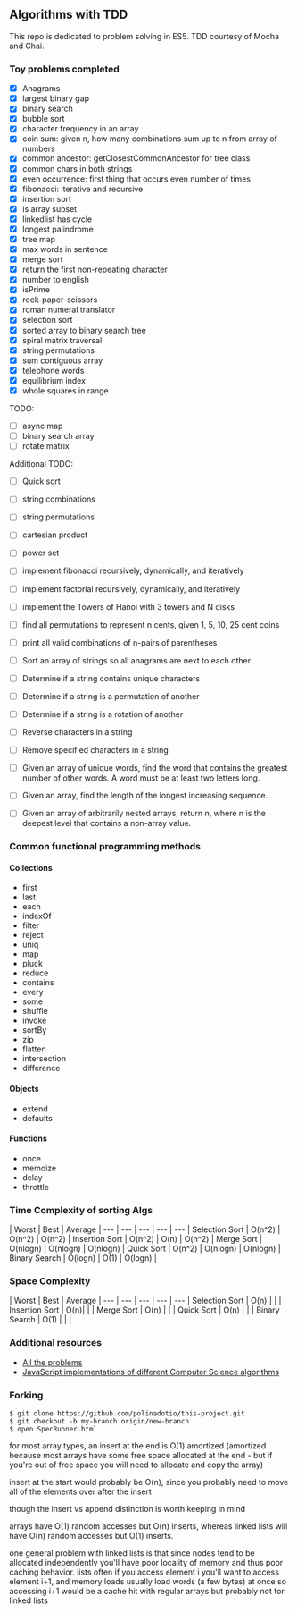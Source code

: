 ## Algorithms with TDD

This repo is dedicated to problem solving in ES5. TDD courtesy of Mocha and Chai.

### Toy problems completed

- [x] Anagrams
- [x] largest binary gap
- [x] binary search
- [x] bubble sort
- [x] character frequency in an array
- [x] coin sum: given n, how many combinations sum up to n from array of numbers
- [x] common ancestor: getClosestCommonAncestor for tree class
- [x] common chars in both strings
- [x] even occurrence: first thing that occurs even number of times
- [x] fibonacci: iterative and recursive
- [x] insertion sort
- [x] is array subset
- [x] linkedlist has cycle
- [x] longest palindrome
- [x] tree map
- [x] max words in sentence
- [x] merge sort
- [x] return the first non-repeating character
- [x] number to english
- [x] isPrime
- [x] rock-paper-scissors
- [x] roman numeral translator
- [x] selection sort
- [x] sorted array to binary search tree
- [x] spiral matrix traversal
- [x] string permutations
- [x] sum contiguous array
- [x] telephone words
- [x] equilibrium index
- [x] whole squares in range

TODO:

- [ ] async map
- [ ] binary search array
- [ ] rotate matrix

Additional TODO:

- [ ] Quick sort
- [ ] string combinations
- [ ] string permutations
- [ ] cartesian product
- [ ] power set
- [ ] implement fibonacci recursively, dynamically, and iteratively
- [ ] implement factorial recursively, dynamically, and iteratively
- [ ] implement the Towers of Hanoi with 3 towers and N disks
- [ ] find all permutations to represent n cents, given 1, 5, 10, 25 cent coins
- [ ] print all valid combinations of n-pairs of parentheses
- [ ] Sort an array of strings so all anagrams are next to each other
- [ ] Determine if a string contains unique characters
- [ ] Determine if a string is a permutation of another
- [ ] Determine if a string is a rotation of another
- [ ] Reverse characters in a string
- [ ] Remove specified characters in a string


- [ ] Given an array of unique words, find the word that contains the greatest number of other words. A word must be at least two letters long.
- [ ] Given an array, find the length of the longest increasing sequence.
- [ ] Given an array of arbitrarily nested arrays, return n, where n is the deepest level that contains a non-array value.

### Common functional programming methods

#### Collections

- first
- last
- each
- indexOf
- filter
- reject
- uniq
- map
- pluck
- reduce
- contains
- every
- some
- shuffle
- invoke
- sortBy
- zip
- flatten
- intersection
- difference

#### Objects

- extend
- defaults

#### Functions

- once
- memoize
- delay
- throttle

### Time Complexity of sorting Algs

 | Worst | Best | Average |
--- | --- | --- | --- | --- |
Selection Sort | O(n^2) | O(n^2) | O(n^2) |
Insertion Sort | O(n^2) | O(n) | O(n^2)  |
Merge Sort | O(nlogn) | O(nlogn)  | O(nlogn) |
Quick Sort | O(n^2) | O(nlogn) | O(nlogn) |
Binary Search | O(logn) | O(1) | O(logn) |

### Space Complexity

 | Worst | Best | Average |
--- | --- | --- | --- | --- |
Selection Sort | O(n) | |  |
Insertion Sort | O(n)|  |  |
Merge Sort | O(n) |   |  |
Quick Sort | O(n) |  |  |
Binary Search | O(1) |  |  |

### Additional resources

- [All the problems](http://www.programcreek.com/2012/11/top-10-algorithms-for-coding-interview/)
- [JavaScript implementations of different Computer Science algorithms](https://mgechev.github.io/javascript-algorithms/index.html)

### Forking

```
$ git clone https://github.com/polinadotio/this-project.git
$ git checkout -b my-branch origin/new-branch
$ open SpecRunner.html
```


for most array types, an insert at the end is O(1) amortized (amortized because most arrays have some free space allocated at the end - but if you're out of free space you will need to allocate and copy the array)

insert at the start would probably be O(n), since you probably need to move all of the elements over after the insert

though the insert vs append distinction is worth keeping in mind

arrays have O(1) random accesses but O(n) inserts, whereas linked lists will have O(n) random accesses but O(1) inserts.

one general problem with linked lists is that since nodes tend to be allocated independently you'll have poor locality of memory and thus poor caching behavior. lists often if you access element i you'll want to access element i+1, and memory loads usually load words (a few bytes) at once so accessing i+1 would be a cache hit with regular arrays but probably not for linked lists

